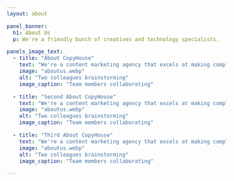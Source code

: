 ```yaml
---
layout: about

panel_banner:
  h1: About Us
  p: We're a friendly bunch of creatives and technology specialists.

panels_image_text:
  - title: "About CopyHouse"
    text: "We're a content marketing agency that excels at making complex topics simple, staying true to our strapline, “Technology Told Well”.<br>We work with global tech brands including BDO, Meta, Klarna and more to bring their expertise to life and help them communicate better with their audiences via our dedicated content strategy, copywriting, design and social media services.<br>We're also proud to keep all of our content in-house with our CopyHouse trained creative team, who between them have over three decades of industry experience."
    image: "aboutus.webp"
    alt: "Two colleagues brainstorming"
    image_caption: "Team members collaborating"

  - title: "Second About CopyHouse"
    text: "We're a content marketing agency that excels at making complex topics simple, staying true to our strapline, “Technology Told Well”.<br>We work with global tech brands including BDO, Meta, Klarna and more to bring their expertise to life and help them communicate better with their audiences via our dedicated content strategy, copywriting, design and social media services.<br>We're also proud to keep all of our content in-house with our CopyHouse trained creative team, who between them have over three decades of industry experience."
    image: "aboutus.webp"
    alt: "Two colleagues brainstorming"
    image_caption: "Team members collaborating"

  - title: "Third About CopyHouse"
    text: "We're a content marketing agency that excels at making complex topics simple, staying true to our strapline, “Technology Told Well”.<br>We work with global tech brands including BDO, Meta, Klarna and more to bring their expertise to life and help them communicate better with their audiences via our dedicated content strategy, copywriting, design and social media services.<br>We're also proud to keep all of our content in-house with our CopyHouse trained creative team, who between them have over three decades of industry experience."
    image: "aboutus.webp"
    alt: "Two colleagues brainstorming"
    image_caption: "Team members collaborating"

---
```

